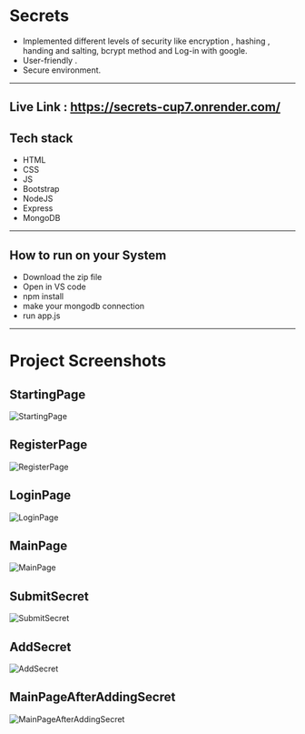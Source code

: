 # Secrets
- Implemented different levels of security like encryption , hashing , handing and salting, bcrypt method and Log-in with google.
- User-friendly .
- Secure environment.
---

## Live Link : https://secrets-cup7.onrender.com/
## Tech stack
- HTML
- CSS
- JS
- Bootstrap
- NodeJS
- Express
- MongoDB
---
## How to run on your System
- Download the zip file
- Open in VS code
- npm install
- make your mongodb connection
- run app.js
---
# Project Screenshots
## StartingPage
![StartingPage](https://github.com/user-attachments/assets/6d9aa32a-6745-4fc1-bb09-bd2ffb16f1de)
## RegisterPage
![RegisterPage](https://github.com/user-attachments/assets/20aff75c-43c1-4c7f-a8ed-fbf47ab6813f)
## LoginPage
![LoginPage](https://github.com/user-attachments/assets/267a059e-1e0c-434e-8ebe-6630b88867a7)
## MainPage
![MainPage](https://github.com/user-attachments/assets/811740e6-1b4c-4d46-aad7-68926c5def49)
## SubmitSecret
![SubmitSecret](https://github.com/user-attachments/assets/4e3e128d-067c-484a-b2d9-45b59c249f94)
## AddSecret
![AddSecret](https://github.com/user-attachments/assets/0b9a332f-37ca-45a7-b36c-5ae932a2a350)
## MainPageAfterAddingSecret
![MainPageAfterAddingSecret](https://github.com/user-attachments/assets/ad6e0c32-e054-4ec0-b6c3-8122fef79de3)
